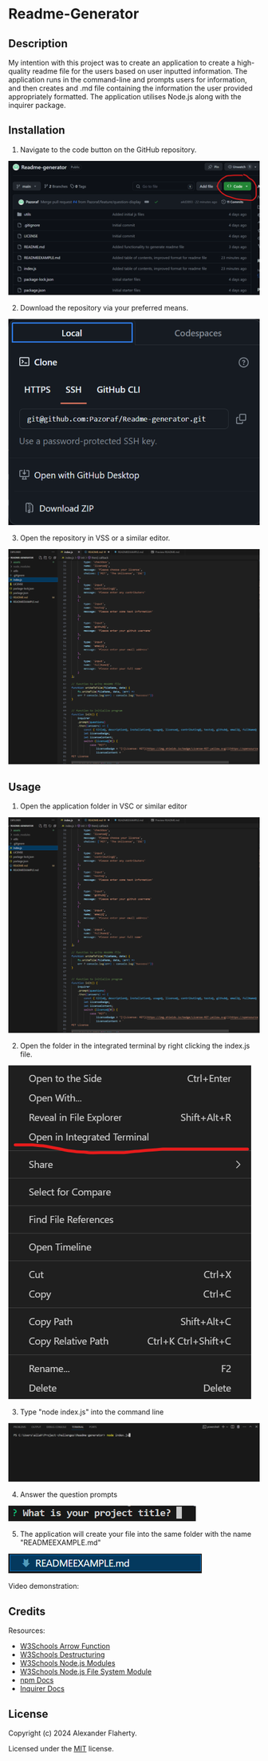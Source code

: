 # Readme-Generator


## Description
My intention with this project was to create an application to create a high-quality readme file for the users based on user inputted information. 
The application runs in the command-line and prompts users for information, and then creates and .md file containing the information the user provided appropriately formatted.
The application utilises Node.js along with the inquirer package.


## Installation


1. Navigate to the code button on the GitHub repository.


![Installation Step 1](/assets/images/installation-step1.png)


2. Download the repository via your preferred means.


![Installation Step 2](/assets/images/installation-step2.png)


3. Open the repository in VSS or a similar editor.


![Installation Step 3](/assets/images/installation-step3.png)



## Usage


1. Open the application folder in VSC or similar editor

![Installation Step 3](/assets/images/installation-step3.png)

2. Open the folder in the integrated terminal by right clicking the index.js file.

![Usage 1](/assets/images/usage1.png)

3. Type "node index.js" into the command line

![Usage 2](/assets/images/usage2.png)

4. Answer the question prompts

![Usage 3](/assets/images/usage3.png)

5. The application will create your file into the same folder with the name "READMEEXAMPLE.md"

![Usage 4](/assets/images/usage4.png)

Video demonstration:


## Credits

Resources:
- [W3Schools Arrow Function](https://www.w3schools.com/js/js_arrow_function.asp)
- [W3Schools Destructuring](https://www.w3schools.com/react/react_es6_destructuring.asp)
- [W3Schools Node.js Modules](https://www.w3schools.com/nodejs/nodejs_modules.asp)
- [W3Schools Node.js File System Module](https://www.w3schools.com/nodejs/nodejs_filesystem.asp)
- [npm Docs](https://docs.npmjs.com/)
- [Inquirer Docs](https://www.npmjs.com/package/inquirer)



## License
Copyright (c) 2024 Alexander Flaherty.

Licensed under the [MIT](LICENSE) license.
